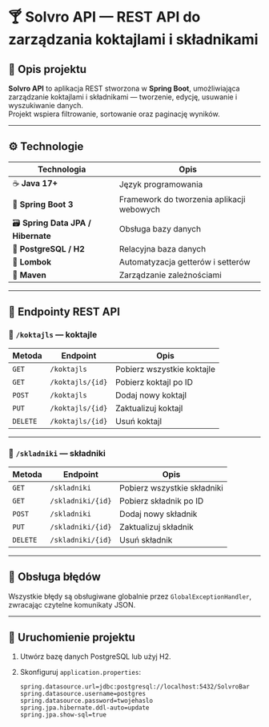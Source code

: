 # 🍸 Solvro API — REST API do zarządzania koktajlami i składnikami

## 📘 Opis projektu

**Solvro API** to aplikacja REST stworzona w **Spring Boot**, umożliwiająca zarządzanie koktajlami i składnikami — tworzenie, edycję, usuwanie i wyszukiwanie danych.  
Projekt wspiera filtrowanie, sortowanie oraz paginację wyników.

---

## ⚙️ Technologie

| Technologia | Opis |
|--------------|------|
| ☕ **Java 17+** | Język programowania |
| 🌱 **Spring Boot 3** | Framework do tworzenia aplikacji webowych |
| 🗃️ **Spring Data JPA / Hibernate** | Obsługa bazy danych |
| 💾 **PostgreSQL / H2** | Relacyjna baza danych |
| 🧰 **Lombok** | Automatyzacja getterów i setterów |
| 🧱 **Maven** | Zarządzanie zależnościami |

---

## 🔌 Endpointy REST API

### 🍹 `/koktajls` — koktajle

| Metoda | Endpoint | Opis |
|---------|-----------|------|
| `GET` | `/koktajls` | Pobierz wszystkie koktajle |
| `GET` | `/koktajls/{id}` | Pobierz koktajl po ID |
| `POST` | `/koktajls` | Dodaj nowy koktajl |
| `PUT` | `/koktajls/{id}` | Zaktualizuj koktajl |
| `DELETE` | `/koktajls/{id}` | Usuń koktajl |

---

### 🍋 `/skladniki` — składniki

| Metoda | Endpoint | Opis |
|---------|-----------|------|
| `GET` | `/skladniki` | Pobierz wszystkie składniki |
| `GET` | `/skladniki/{id}` | Pobierz składnik po ID |
| `POST` | `/skladniki` | Dodaj nowy składnik |
| `PUT` | `/skladniki/{id}` | Zaktualizuj składnik |
| `DELETE` | `/skladniki/{id}` | Usuń składnik |

---

## 🚦 Obsługa błędów

Wszystkie błędy są obsługiwane globalnie przez `GlobalExceptionHandler`, zwracając czytelne komunikaty JSON.

---

## 🏁 Uruchomienie projektu

1. Utwórz bazę danych PostgreSQL lub użyj H2.  
2. Skonfiguruj `application.properties`:

   ```properties
   spring.datasource.url=jdbc:postgresql://localhost:5432/SolvroBar
   spring.datasource.username=postgres
   spring.datasource.password=twojehaslo
   spring.jpa.hibernate.ddl-auto=update
   spring.jpa.show-sql=true
